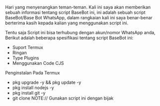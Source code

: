    Hari yang menyenangkan teman-teman. Kali ini saya akan memberikan sebuah informasi tentang script BaseBot ini, ini adalah sebuah script BaseBot/Base Bot WhatsApp, dalam rangkaian kali ini saya benar-benar berterima kasih kepada kalian yang menggunakan script ini.

Tentu saja Script ini bisa terhubung dengan akun/nomor WhatsApp anda, Berikut adalah beberapa spesifikasi tentang script BaseBot ini:

- Suport Termux
- Ringan
- Type Plugins
- Menggunakan Code CJS

Penginstalan Pada Termux
- pkg upgrade -y && pkg update -y
- pkg install nodejs -y
- pkg install git -y
- git clone 
NOTE:// Gunakan script ini dengan bijak
